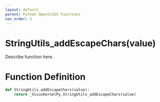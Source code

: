 ```yaml
---
layout: default
parent: Python OpenViSUS Functions
nav_order: 2
---
```


# StringUtils_addEscapeChars(value)

Describe function here.

# Function Definition

```python
def StringUtils_addEscapeChars(value):
    return _VisusKernelPy.StringUtils_addEscapeChars(value)

```